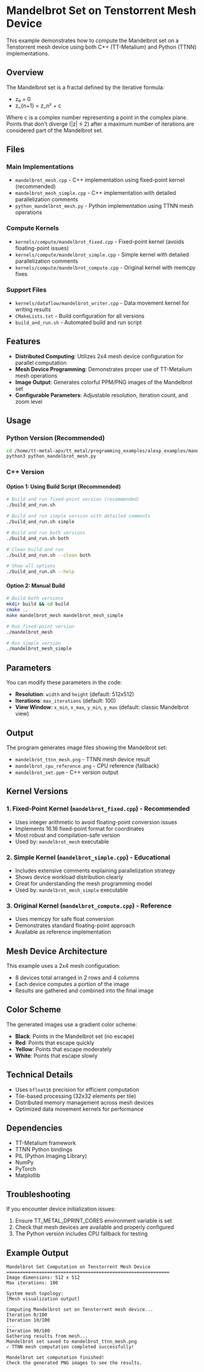 # Mandelbrot Set on Tenstorrent Mesh Device

This example demonstrates how to compute the Mandelbrot set on a Tenstorrent mesh device using both C++ (TT-Metalium) and Python (TTNN) implementations.

## Overview

The Mandelbrot set is a fractal defined by the iterative formula:
- z₀ = 0
- z_{n+1} = z_n² + c

Where c is a complex number representing a point in the complex plane. Points that don't diverge (|z| ≤ 2) after a maximum number of iterations are considered part of the Mandelbrot set.

## Files

### Main Implementations
- `mandelbrot_mesh.cpp` - C++ implementation using fixed-point kernel (recommended)
- `mandelbrot_mesh_simple.cpp` - C++ implementation with detailed parallelization comments
- `python_mandelbrot_mesh.py` - Python implementation using TTNN mesh operations

### Compute Kernels
- `kernels/compute/mandelbrot_fixed.cpp` - Fixed-point kernel (avoids floating-point issues)
- `kernels/compute/mandelbrot_simple.cpp` - Simple kernel with detailed parallelization comments
- `kernels/compute/mandelbrot_compute.cpp` - Original kernel with memcpy fixes

### Support Files
- `kernels/dataflow/mandelbrot_writer.cpp` - Data movement kernel for writing results
- `CMakeLists.txt` - Build configuration for all versions
- `build_and_run.sh` - Automated build and run script

## Features

- **Distributed Computing**: Utilizes 2x4 mesh device configuration for parallel computation
- **Mesh Device Programming**: Demonstrates proper use of TT-Metalium mesh operations
- **Image Output**: Generates colorful PPM/PNG images of the Mandelbrot set
- **Configurable Parameters**: Adjustable resolution, iteration count, and zoom level

## Usage

### Python Version (Recommended)

```bash
cd /home/tt-metal-apv/tt_metal/programming_examples/alexp_examples/mandelbrot_mesh
python3 python_mandelbrot_mesh.py
```

### C++ Version

#### Option 1: Using Build Script (Recommended)
```bash
# Build and run fixed-point version (recommended)
./build_and_run.sh

# Build and run simple version with detailed comments
./build_and_run.sh simple

# Build and run both versions
./build_and_run.sh both

# Clean build and run
./build_and_run.sh --clean both

# Show all options
./build_and_run.sh --help
```

#### Option 2: Manual Build
```bash
# Build both versions
mkdir build && cd build
cmake ..
make mandelbrot_mesh mandelbrot_mesh_simple

# Run fixed-point version
./mandelbrot_mesh

# Run simple version
./mandelbrot_mesh_simple
```

## Parameters

You can modify these parameters in the code:

- **Resolution**: `width` and `height` (default: 512x512)
- **Iterations**: `max_iterations` (default: 100)
- **View Window**: `x_min`, `x_max`, `y_min`, `y_max` (default: classic Mandelbrot view)

## Output

The program generates image files showing the Mandelbrot set:
- `mandelbrot_ttnn_mesh.png` - TTNN mesh device result
- `mandelbrot_cpu_reference.png` - CPU reference (fallback)
- `mandelbrot_set.ppm` - C++ version output

## Kernel Versions

### 1. **Fixed-Point Kernel** (`mandelbrot_fixed.cpp`) - **Recommended**
- Uses integer arithmetic to avoid floating-point conversion issues
- Implements 16.16 fixed-point format for coordinates
- Most robust and compilation-safe version
- Used by: `mandelbrot_mesh` executable

### 2. **Simple Kernel** (`mandelbrot_simple.cpp`) - **Educational**
- Includes extensive comments explaining parallelization strategy
- Shows device workload distribution clearly
- Great for understanding the mesh programming model
- Used by: `mandelbrot_mesh_simple` executable

### 3. **Original Kernel** (`mandelbrot_compute.cpp`) - **Reference**
- Uses memcpy for safe float conversion
- Demonstrates standard floating-point approach
- Available as reference implementation

## Mesh Device Architecture

This example uses a 2x4 mesh configuration:
- 8 devices total arranged in 2 rows and 4 columns
- Each device computes a portion of the image
- Results are gathered and combined into the final image

## Color Scheme

The generated images use a gradient color scheme:
- **Black**: Points in the Mandelbrot set (no escape)
- **Red**: Points that escape quickly
- **Yellow**: Points that escape moderately
- **White**: Points that escape slowly

## Technical Details

- Uses `bfloat16` precision for efficient computation
- Tile-based processing (32x32 elements per tile)
- Distributed memory management across mesh devices
- Optimized data movement kernels for performance

## Dependencies

- TT-Metalium framework
- TTNN Python bindings
- PIL (Python Imaging Library)
- NumPy
- PyTorch
- Matplotlib

## Troubleshooting

If you encounter device initialization issues:
1. Ensure TT_METAL_DPRINT_CORES environment variable is set
2. Check that mesh devices are available and properly configured
3. The Python version includes CPU fallback for testing

## Example Output

```
Mandelbrot Set Computation on Tenstorrent Mesh Device
============================================================
Image dimensions: 512 x 512
Max iterations: 100

System mesh topology:
[Mesh visualization output]

Computing Mandelbrot set on Tenstorrent mesh device...
Iteration 0/100
Iteration 10/100
...
Iteration 90/100
Gathering results from mesh...
Mandelbrot set saved to mandelbrot_ttnn_mesh.png
✓ TTNN mesh computation completed successfully!

Mandelbrot set computation finished!
Check the generated PNG images to see the results.
```

